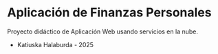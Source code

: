 # Aplicación de Finanzas Personales
Proyecto didáctico de Aplicación Web usando servicios en la nube.
- Katiuska Halaburda - 2025